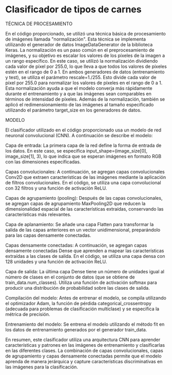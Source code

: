 # Clasificador de tipos de carnes

TÉCNICA DE PROCESAMIENTO

En el código proporcionado, se utilizó una técnica básica de procesamiento de imágenes llamada "normalización". Esta técnica se implementa utilizando el generador de datos ImageDataGenerator de la biblioteca Keras. La normalización es un paso común en el preprocesamiento de imágenes, y su objetivo es escalar los valores de los píxeles de la imagen a un rango específico. En este caso, se utilizó la normalización dividiendo cada valor de píxel por 255.0, lo que lleva a que todos los valores de píxeles estén en el rango de 0 a 1. En ambos generadores de datos (entrenamiento y test), se utiliza el parámetro rescale=1./255. Esto divide cada valor de píxel por 255.0 para normalizar los valores de píxeles en el rango de 0 a 1. Esta normalización ayuda a que el modelo converja más rápidamente durante el entrenamiento y a que las imágenes sean comparables en términos de intensidad de píxeles. Además de la normalización, también se aplicó el redimensionamiento de las imágenes al tamaño especificado utilizando el parámetro target_size en los generadores de datos.



MODELO

El clasificador utilizado en el código proporcionado usa un modelo de red neuronal convolucional (CNN). A continuación se describe el modelo:

Capa de entrada: La primera capa de la red define la forma de entrada de los datos. En este caso, se especifica input_shape=(image_size[0], image_size[1], 3), lo que indica que se esperan imágenes en formato RGB con las dimensiones especificadas.

Capas convolucionales: A continuación, se agregan capas convolucionales Conv2D que extraen características de las imágenes mediante la aplicación de filtros convolucionales. En el código, se utiliza una capa convolucional con 32 filtros y una función de activación ReLU.

Capas de agrupamiento (pooling): Después de las capas convolucionales, se agregan capas de agrupamiento MaxPooling2D que reducen la dimensionalidad espacial de las características extraídas, conservando las características más relevantes.

Capa de aplanamiento: Se añade una capa Flatten para transformar la salida de las capas anteriores en un vector unidimensional, preparándolo para las capas densamente conectadas.

Capas densamente conectadas: A continuación, se agregan capas densamente conectadas Dense que aprenden a mapear las características extraídas a las clases de salida. En el código, se utiliza una capa densa con 128 unidades y una función de activación ReLU.

Capa de salida: La última capa Dense tiene un número de unidades igual al número de clases en el conjunto de datos (que se obtiene de train_data.num_classes). Utiliza una función de activación softmax para producir una distribución de probabilidad sobre las clases de salida.

Compilación del modelo: Antes de entrenar el modelo, se compila utilizando el optimizador Adam, la función de pérdida categorical_crossentropy (adecuada para problemas de clasificación multiclase) y se especifica la métrica de precisión.

Entrenamiento del modelo: Se entrena el modelo utilizando el método fit en los datos de entrenamiento generados por el generador train_data.

En resumen, este clasificador utiliza una arquitectura CNN para aprender características y patrones en las imágenes de entrenamiento y clasificarlas en las diferentes clases. La combinación de capas convolucionales, capas de agrupamiento y capas densamente conectadas permite que el modelo aprenda de manera jerárquica y capture características discriminativas en las imágenes para la clasificación.


